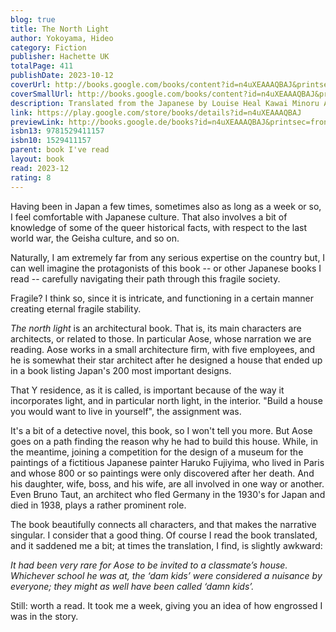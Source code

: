 ```yaml
---  
blog: true  
title: The North Light  
author: Yokoyama, Hideo  
category: Fiction  
publisher: Hachette UK  
totalPage: 411  
publishDate: 2023-10-12  
coverUrl: http://books.google.com/books/content?id=n4uXEAAAQBAJ&printsec=frontcover&img=1&zoom=1&edge=curl&source=gbs_api  
coverSmallUrl: http://books.google.com/books/content?id=n4uXEAAAQBAJ&printsec=frontcover&img=1&zoom=5&edge=curl&source=gbs_api  
description: Translated from the Japanese by Louise Heal Kawai Minoru Aose is an architect whose greatest achievement is to have designed the Yoshino house, a prizewinning and much discussed private residence built in the shadow of Mount Asama. Aose has never been able to replicate this triumph and his career seems to have hit a barrier, while his marriage has failed. He is shocked to learn that the Yoshino House is empty apart from a single chair, stood facing the north light of nearby Mount Asama. How can he live with the rejection of the work he had put his heart and soul into, the dream house he would have loved to own himself? Aose determines that he must discover the truth behind this cruel and inexplicable dismissal of the Yoshino house and in doing so will find out a truth that goes back to the core of who he is. Plotted with the subtlety of his bestselling masterpiece Six Four, The North Light is Yokoyama at his elusive, tantalising and surprising best.  
link: https://play.google.com/store/books/details?id=n4uXEAAAQBAJ  
previewLink: http://books.google.de/books?id=n4uXEAAAQBAJ&printsec=frontcover&dq=hideo+yokoyama&hl=&as_pt=BOOKS&cd=8&source=gbs_api  
isbn13: 9781529411157  
isbn10: 1529411157  
parent: book I've read  
layout: book  
read: 2023-12  
rating: 8  
---  
```

  
Having been in Japan a few times, sometimes also as long as a week or so, I feel comfortable with Japanese culture. That also involves a bit of knowledge of some of the queer historical facts, with respect to the last world war, the Geisha culture, and so on.  
  
Naturally, I am extremely far from any serious expertise on the country but, I can well imagine the protagonists of this book -- or other Japanese books I read -- carefully navigating their path through this fragile society.  
  
Fragile?  I think so, since it is intricate, and functioning in a certain manner creating eternal fragile stability.  
  
_The north light_ is an architectural book. That is, its main characters are architects, or related to those. In particular Aose, whose narration we are reading. Aose works in a small architecture firm, with five employees, and he is somewhat their star architect after he designed a house that ended up in a book listing Japan's 200 most important designs.  
  
That Y residence, as it is called, is important because of the way it incorporates light, and in particular north light, in the interior.  "Build a house you would want to live in yourself", the assignment was.  
  
It's a bit of a detective novel, this book, so I won't tell you more.  But Aose goes on a path finding the reason why he had to build this house. While, in the meantime, joining a competition for the design of a museum for the paintings of a fictitious Japanese painter Haruko Fujiyima, who lived in Paris and whose 800 or so paintings were only discovered after her death.  And his daughter, wife, boss, and his wife, are all involved in one way or another.  Even Bruno Taut, an architect who fled Germany in the 1930's for Japan and died in 1938, plays a rather prominent role.  
  
The book beautifully connects all characters, and that makes the narrative singular.  I consider that a good thing.  Of course I read the book translated, and it saddened me a bit; at times the translation, I find, is slightly awkward:  
  
_It had been very rare for Aose to be invited to a classmate’s house. Whichever school he was at, the ‘dam kids’ were considered a nuisance by everyone; they might as well have been called ‘damn kids’._  
  
Still: worth a read.  It took me a week, giving you an idea of how engrossed I was in the story. 